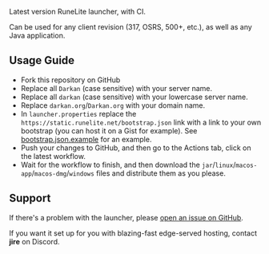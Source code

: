 Latest version RuneLite launcher, with CI.

Can be used for any client revision (317, OSRS, 500+, etc.), as well as any Java application.

## Usage Guide

- Fork this repository on GitHub
- Replace all `Darkan` (case sensitive) with your server name.
- Replace all `darkan` (case sensitive) with your lowercase server name.
- Replace `darkan.org`/`Darkan.org` with your domain name.
- In `launcher.properties` replace the `https://static.runelite.net/bootstrap.json` link with a link to your own
  bootstrap (you can host it on a Gist for example).
  See [bootstrap.json.example](https://github.com/Jire/runelite-launcher/blob/main/bootstrap.json.example) for an
  example.
- Push your changes to GitHub, and then go to the Actions tab, click on the latest workflow.
- Wait for the workflow to finish, and then download the `jar`/`linux`/`macos-app`/`macos-dmg`/`windows` files and
  distribute them as you please.

## Support

If there's a problem with the launcher,
please [open an issue on GitHub](https://github.com/Jire/runelite-launcher/issues/new).

If you want it set up for you with blazing-fast edge-served hosting, contact **jire** on Discord.
